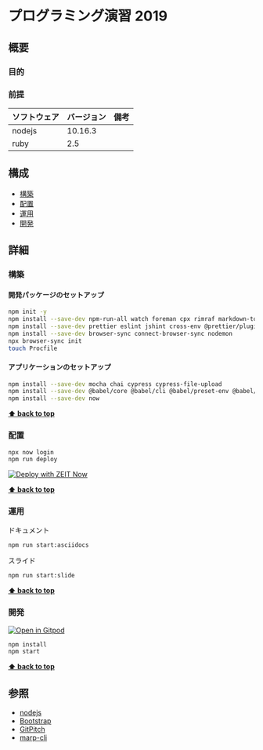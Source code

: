 # プログラミング演習 2019


## 概要

### 目的

### 前提

| ソフトウェア   | バージョン | 備考 |
| :------------- | :--------- | :--- |
| nodejs         | 10.16.3    |      |
| ruby           | 2.5        |      |

## 構成

- [構築](#構築)
- [配置](#配置)
- [運用](#運用)
- [開発](#開発)

## 詳細

### 構築

#### 開発パッケージのセットアップ

```bash
npm init -y
npm install --save-dev npm-run-all watch foreman cpx rimraf markdown-to-html @marp-team/marp-cli
npm install --save-dev prettier eslint jshint cross-env @prettier/plugin-ruby
npm install --save-dev browser-sync connect-browser-sync nodemon
npx browser-sync init
touch Procfile
```

#### アプリケーションのセットアップ

```bash
npm install --save-dev mocha chai cypress cypress-file-upload
npm install --save-dev @babel/core @babel/cli @babel/preset-env @babel/register @babel/polyfill babel-plugin-istanbul cross-env nyc webpack webpack-cli webpack-dev-server babel-loader css-loader html-webpack-plugin mini-css-extract-plugin html-loader copy-webpack-plugin
npm install --save-dev now
```

**[⬆ back to top](#構成)**

### 配置

```bash
npx now login
npm run deploy
```

[![Deploy with ZEIT Now](https://zeit.co/button)](https://zeit.co/new/project?template=https://github.com/k2works/programing_excercise_2019)

**[⬆ back to top](#構成)**

### 運用

ドキュメント

```bash
npm run start:asciidocs
```

スライド

```bash
npm run start:slide
```

**[⬆ back to top](#構成)**

### 開発

[![Open in Gitpod](https://gitpod.io/button/open-in-gitpod.svg)](https://gitpod.io/#https://github.com/k2works/programing_excercise_2019)

```bash
npm install
npm start
```

**[⬆ back to top](#構成)**

## 参照

- [nodejs](https://nodejs.org/ja/)
- [Bootstrap](https://getbootstrap.com/)
- [GitPitch](https://gitpitch.com/)
- [marp-cli](https://github.com/marp-team/marp-cli)
